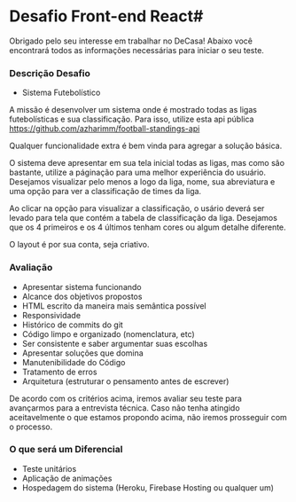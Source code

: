 # Desafio Front-end React#

Obrigado pelo seu interesse em trabalhar no DeCasa!
Abaixo você encontrará todos as informações necessárias para iniciar o seu teste.

### Descrição Desafio

- Sistema Futebolístico

A missão é desenvolver um sistema onde é mostrado todas as ligas futebolísticas e sua classificação. Para isso, utilize esta api pública https://github.com/azharimm/football-standings-api

Qualquer funcionalidade extra é bem vinda para agregar a solução básica.

O sistema deve apresentar em sua tela inicial todas as ligas, mas como são bastante, utilize a páginação para uma melhor experiência do usuário. Desejamos visualizar pelo menos a logo da liga, nome, sua abreviatura e uma opção para ver a classificação de times da liga.

Ao clicar na opção para visualizar a classificação, o usário deverá ser levado para tela que contém a tabela de classificação da liga. Desejamos que os 4 primeiros e os 4 últimos tenham cores ou algum detalhe diferente.

O layout é por sua conta, seja criativo.


### Avaliação

- Apresentar sistema funcionando
- Alcance dos objetivos propostos
- HTML escrito da maneira mais semântica possível
- Responsividade
- Histórico de commits do git
- Código limpo e organizado (nomenclatura, etc)
- Ser consistente e saber argumentar suas escolhas
- Apresentar soluções que domina
- Manutenibilidade do Código
- Tratamento de erros
- Arquitetura (estruturar o pensamento antes de escrever)

De acordo com os critérios acima, iremos avaliar seu teste para avançarmos para a entrevista técnica.
Caso não tenha atingido aceitavelmente o que estamos propondo acima, não iremos prosseguir com o processo.

### O que será um Diferencial
- Teste unitários
- Aplicação de animações
- Hospedagem do sistema (Heroku, Firebase Hosting ou qualquer um)
